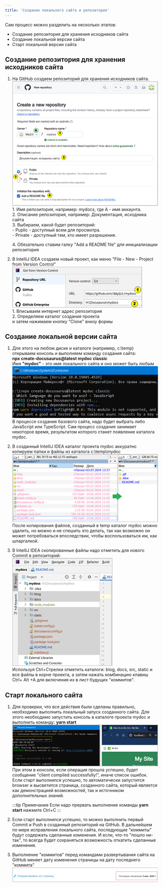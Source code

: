 ```yaml
---
title: 'Создание локального сайта и репозитория'
---
```


Сам процесс можно разделить на несколько этапов:
- Создание репозитория для хранения исходников сайта
- Создание локальной версии сайта
- Старт локальной версии сайта

## Создание репозитория для хранения исходников сайта
1.  На GitHub создаем репозиторий для хранения исходников сайта.   
    ![](img/create_local1.png)   
    1\. Имя репозитория, например: mydocs, где A - имя аккаунта.      
    2\. Описание репозитория, например: Документация, исходника сайта   
    3\. Выбираем, какой будет репозиторий:   
        - Puplic - доступный всем для просмотра.   
        - Private - доступный тем, кто имеет разрешения.   

    4\. Обязательно ставим галку "Add a README file" для инициализации репозитория    

2.  В IntelliJ IDEA создаем новый проект, как меню "File - New - Project from Version Control"    
    ![](img/create_local2.png)  
    1\. Вписываем интернет адрес репозитория  
    2\. Определяем каталог создания проекта  
    и затем нажимаем кнопку "Clone" внизу формы


## Создание локальной версии сайта
1.  Для этого на любом диске и каталоге (например, c:\temp) открываем консоль и выполняем команду создания сайта:  
    **npx create-docusaurus@latest mydoc classic**  
    Имя **"mydoc"** - это имя локального сайта и оно может быть любым
    ![](img/create_local3.png)  
    В процессе создания базового сайта, надо будет выбрать либо JavaScript или TypeScript. 
    Сам процесс создания занимает некоторое время, результатом которого станет появление каталога mydoc.

2.  В созданный IntelliJ IDEA каталог проекта mydoc аккуратно копируем папки и файлы из каталога c:\temp\mydoc
    ![](img/create_local4.png)  
    После копирования файлов, созданный в temp каталог mydoc можно удалить, но можно и не спешить это делать, 
    так как возможно он может потребоваться впоследствии, чтобы воспользоваться им, как шпаргалкой.  

3.  В IntelliJ IDEA скопированные файлы надо отметить для нового Commit в репозиторий:
    ![](img/create_local5.png)   
    Используя Ctrl+Стрелки отметить каталоги: blog, docs, src, static и все файлы в корне проекта, 
    а затем нажать комбинацию клавиш Ctrl+ Alt +A для включения их в лист будущих "коммитов". 


## Старт локального сайта
1.  Для проверки, что все действия были сделаны правильно, необходимо выполнить локальный запуск созданного сайта.
    Для этого необходимо запустить консоль в каталоге проекта mydoc и выполнить команду: **yarn start**
    ![](img/create_local6.png)  
    При этом в консоли, если операция прошла успешно, будет сообщение "client compiled successfully!", иначе список ошибок.  
    Если старт выполнился успешно, то автоматически запустится browser и высветится страница, созданного сайта, 
    который является как демонстрацией возможностей, так и источником дополнительных знаний.

    :::tip Примечание
    Если надо прервать выполнение команды **yarn start** нажмите Ctrl+C
    :::

2.  Если старт выполнился успешно, то можно выполнить первый Commit и Push в созданный репозиторий на GitHub. 
    В дальнейшем по мере исправления локального сайта, последующие "коммиты" будут содержать сделанные изменения. 
    И если, что-то "пошло ни-так", то всегда будет сохраняться возможность откатить сделанные изменения.
    
3. Выполнение "коммитов" перед командами развертывания сайта на GitHub меняет дату изменения страницы на дату последнего "коммита"  
    ![](img/create_local7.png)  

